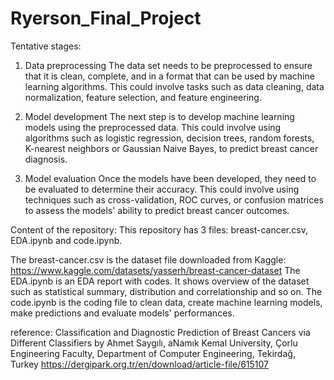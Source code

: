 # Ryerson_Final_Project

Tentative stages:
1. Data preprocessing
The data set needs to be preprocessed to ensure that it is clean, complete, and in a format that can be used by machine learning algorithms. 
This could involve tasks such as data cleaning, data normalization, feature selection, and feature engineering.

2. Model development
The next step is to develop machine learning models using the preprocessed data. 
This could involve using algorithms such as logistic regression, decision trees, random forests, K-nearest neighbors or Gaussian Naive Bayes, to predict breast cancer diagnosis.

3. Model evaluation
Once the models have been developed, they need to be evaluated to determine their accuracy. 
This could involve using techniques such as cross-validation, ROC curves, or confusion matrices to assess the models' ability to predict breast cancer outcomes.



Content of the repository:
This repository has 3 files: breast-cancer.csv, EDA.ipynb and code.ipynb.

The breast-cancer.csv is the dataset file downloaded from Kaggle: https://www.kaggle.com/datasets/yasserh/breast-cancer-dataset
The EDA.ipynb is an EDA report with codes. It shows overview of the dataset such as statistical summary, distribution and correlationship and so on.
The code.ipynb is the coding file to clean data, create machine learning models, make predictions and evaluate models' performances.






reference:
Classification and Diagnostic Prediction of Breast Cancers via Different Classifiers by Ahmet Saygılı, aNamık Kemal University, Çorlu Engineering Faculty, Department of Computer Engineering, Tekirdağ, Turkey 
https://dergipark.org.tr/en/download/article-file/615107

